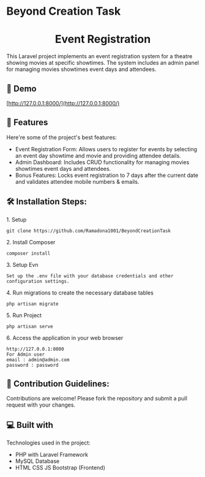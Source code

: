 # Beyond Creation Task
<h1 align="center" id="title">Event Registration</h1>

<p id="description">This Laravel project implements an event registration system for a theatre showing movies at specific showtimes. The system includes an admin panel for managing movies showtimes event days and attendees.</p>

<h2>🚀 Demo</h2>

[http://127.0.0.1:8000/](http://127.0.0.1:8000/)

  
  
<h2>🧐 Features</h2>

Here're some of the project's best features:

*   Event Registration Form: Allows users to register for events by selecting an event day showtime and movie and providing attendee details.
*   Admin Dashboard: Includes CRUD functionality for managing movies showtimes event days and attendees.
*   Bonus Features: Locks event registration to 7 days after the current date and validates attendee mobile numbers & emails.

<h2>🛠️ Installation Steps:</h2>

<p>1. Setup</p>

```
git clone https://github.com/Ramadona1001/BeyondCreationTask
```

<p>2. Install Composer</p>

```
composer install
```

<p>3. Setup Evn</p>

```
Set up the .env file with your database credentials and other configuration settings.
```

<p>4. Run migrations to create the necessary database tables</p>

```
php artisan migrate
```

<p>5. Run Project</p>

```
php artisan serve
```

<p>6. Access the application in your web browser</p>

```
http://127.0.0.1:8000
For Admin user
email : admin@admin.com
password : password
```

<h2>🍰 Contribution Guidelines:</h2>

Contributions are welcome! Please fork the repository and submit a pull request with your changes.

  
  
<h2>💻 Built with</h2>

Technologies used in the project:

*   PHP with Laravel Framework
*   MySQL Database
*   HTML CSS JS Bootstrap (Frontend)
